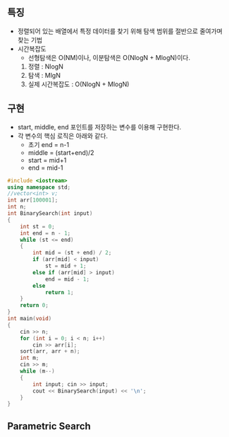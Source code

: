## 특징
- 정렬되어 있는 배열에서 특정 데이터를 찾기 위해 탐색 범위를 절반으로 줄여가며 찾는 기법
- 시간복잡도
	- 선형탐색은 O(NM)이나, 이분탐색은 O(NlogN + MlogN)이다.
	1. 정렬 : NlogN
	2. 탐색 : MlgN
	3. 실제 시간복잡도 : O(NlogN + MlogN)
## 구현
- start, middle, end 포인트를 저장하는 변수를 이용해 구현한다.
- 각 변수의 핵심 로직은 아래와 같다.
	- 초기 end = n-1
	- middle = (start+end)/2 
	- start = mid+1
	- end = mid-1
```cpp
#include <iostream>
using namespace std;
//vector<int> v;
int arr[100001];
int n;
int BinarySearch(int input)
{
	int st = 0; 
	int end = n - 1;
	while (st <= end)
	{
		int mid = (st + end) / 2;
		if (arr[mid] < input)
			st = mid + 1;
		else if (arr[mid] > input)
			end = mid - 1;
		else
			return 1;
	}
	return 0;
}
int main(void)
{
	cin >> n;
	for (int i = 0; i < n; i++)
		cin >> arr[i];
	sort(arr, arr + n);
	int m;
	cin >> m;
	while (m--)
	{
		int input; cin >> input;
		cout << BinarySearch(input) << '\n';
	}
}
```
## Parametric Search
